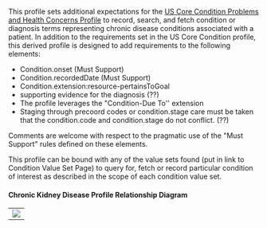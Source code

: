 This profile sets additional expectations for the [US Core Condition Problems and Health Concerns Profile](http://hl7.org/fhir/us/core//StructureDefinition/us-core-condition-problems-health-concerns) to record, search, and fetch condition or diagnosis terms representing chronic disease conditions associated with a patient. In addition to the requirements set in the US Core Condition profile, this derived profile is designed to add requirements to the following elements:

* Condition.onset (Must Support)
* Condition.recordedDate (Must Support)
* Condition.extension:resource-pertainsToGoal
* supporting evidence for the diagnosis (??)
* The profile leverages the "Condition-Due To'' extension
* Staging through precoord codes or condition.stage care must be taken that the condition.code and condition.stage do not conflict. (??)

Comments are welcome with respect to the pragmatic use of the "Must Support" rules defined on these elements.

This profile can be bound with any of the value sets found (put in link to Condition Value Set Page) to query for, fetch or record particular condition of interest as described in the scope of each condition value set.

#### Chronic Kidney Disease Profile Relationship Diagram
<table><tr><td><img src="Chronic Kidney Disease Profile Relationship Diagram V2.png" /></td></tr></table>